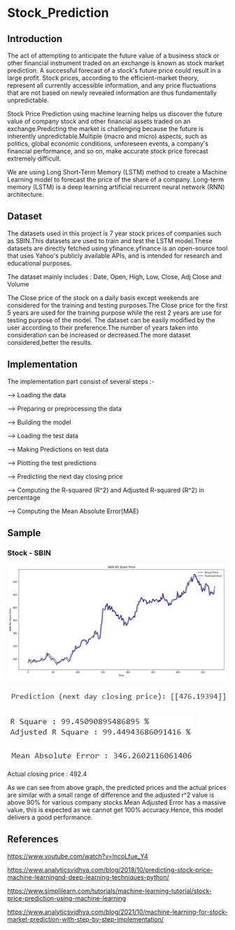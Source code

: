 # Stock_Prediction
## Introduction 
The act of attempting to anticipate the future value of a business stock or other financial instrument traded on an exchange is known as stock market prediction. A successful forecast of a stock's future price could result in a large profit. Stock prices, according to the efficient-market theory, represent all currently accessible information, and any price fluctuations that are not based on newly revealed information are thus fundamentally unpredictable.

Stock Price Prediction using machine learning helps us discover the future value of company stock and other financial assets traded on an exchange.Predicting the market is challenging because the future is inherently unpredictable.Multiple (macro and micro) aspects, such as politics, global economic conditions, unforeseen events, a company's financial performance, and so on, make accurate stock price forecast extremely difficult.

We are using Long Short-Term Memory (LSTM) method to create a Machine Learning model to forecast  the price of the share of a company. Long-term memory (LSTM) is a deep learning artificial recurrent neural network (RNN) architecture.

## Dataset
The datasets used in this project is 7 year stock prices of companies such as SBIN.This datasets are used to train and test the LSTM model.These datasets are directly fetched using yfinance.yfinance is an open-source tool that uses Yahoo's publicly available APIs, and is intended for research and educational purposes.

The dataset mainly includes : Date, Open, High, Low, Close, Adj Close and Volume

The Close price of the stock on a daily basis except weekends are considered for the training and testing purposes.The Close price for the first 5 years are used for the training purpose while the rest 2 years are use for testing purpose of the model.
The dataset can be easily modified by the user according to their preference.The number of years taken into consideration can be increased or decreased.The more dataset considered,better the results.

## Implementation
The implementation part consist of several steps :- 

--> Loading the data

--> Preparing or preprocessing the data

--> Building the model

--> Loading the test data

--> Making Predictions on test data

--> Plotting the test predictions

--> Predicting the next day closing price

--> Computing the R-squared (R^2) and Adjusted R-squared (R^2) in percentage

--> Computing the Mean Absolute Error(MAE)

## Sample
### Stock - SBIN
![](Sample/SBIN.jpg)

![](Sample/Prediction.jpg)

![](Sample/R_square_absolute.jpg)

![](Sample/Mean_Absolute_Error.jpg)

Actual closing price : 492.4

As we can see from above graph, the predicted prices and the actual prices are similar with a small range of difference and the adjusted r^2 value is above 90% for various company stocks.Mean Adjusted Error has a massive value, this is expected as we cannot get 100% accuracy.Hence, this model delivers a good performance.

## References
https://www.youtube.com/watch?v=lncoLfue_Y4

https://www.analyticsvidhya.com/blog/2018/10/predicting-stock-price-machine-learningnd-deep-learning-techniques-python/

https://www.simplilearn.com/tutorials/machine-learning-tutorial/stock-price-prediction-using-machine-learning

https://www.analyticsvidhya.com/blog/2021/10/machine-learning-for-stock-market-prediction-with-step-by-step-implementation/
